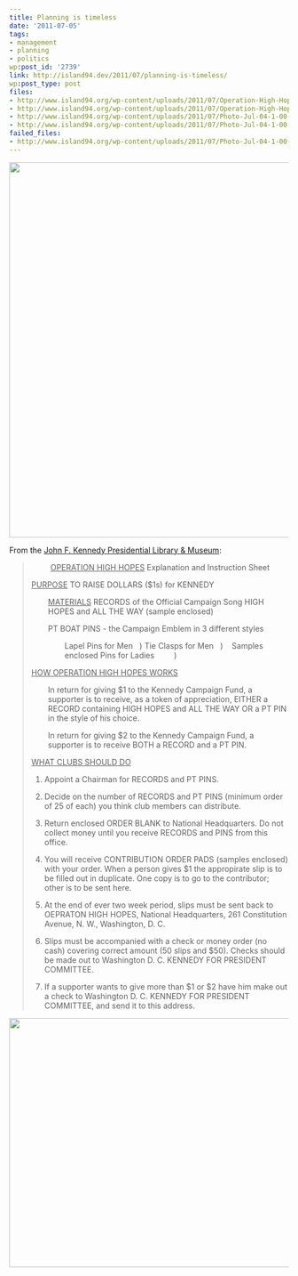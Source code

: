 ```yaml
---
title: Planning is timeless
date: '2011-07-05'
tags:
- management
- planning
- politics
wp:post_id: '2739'
link: http://island94.dev/2011/07/planning-is-timeless/
wp:post_type: post
files:
- http://www.island94.org/wp-content/uploads/2011/07/Operation-High-Hopes.png
- http://www.island94.org/wp-content/uploads/2011/07/Operation-High-Hopes-600x675.png
- http://www.island94.org/wp-content/uploads/2011/07/Photo-Jul-04-1-00-42-PM.jpeg
- http://www.island94.org/wp-content/uploads/2011/07/Photo-Jul-04-1-00-42-PM-600x448.jpg
failed_files:
- http://www.island94.org/wp-content/uploads/2011/07/Photo-Jul-04-1-00-42-PM-600x448.jpg
---
```


<a href="http://www.island94.org/wp-content/uploads/2011/07/Operation-High-Hopes.png"><img class="aligncenter size-medium wp-image-2743" title="Operation High Hopes" src="http://www.island94.org/wp-content/uploads/2011/07/Operation-High-Hopes-600x675.png" alt="" width="600" height="675" /></a>

From the <a href="http://www.jfklibrary.org/">John F. Kennedy Presidential Library &amp; Museum</a>:
<blockquote>
<p style="text-align: center;"><span style="text-decoration: underline;">OPERATION HIGH HOPES</span>
Explanation and Instruction Sheet</p>
<span style="text-decoration: underline;">PURPOSE</span>
TO RAISE DOLLARS ($1s) for KENNEDY
<p style="padding-left: 30px;"><span style="text-decoration: underline;">MATERIALS</span>
RECORDS of the Official Campaign Song HIGH HOPES and ALL THE WAY (sample enclosed)</p>
<p style="padding-left: 30px;">PT BOAT PINS - the Campaign Emblem in 3 different styles</p>
<p style="padding-left: 60px;">Lapel Pins for Men   )
Tie Clasps for Men   )    Samples enclosed
Pins for Ladies         )</p>
<span style="text-decoration: underline;">HOW OPERATION HIGH HOPES WORKS</span>
<p style="padding-left: 30px;">In return for giving $1 to the Kennedy Campaign Fund, a supporter is to receive, as a token of appreciation, EITHER a RECORD containing HIGH HOPES and ALL THE WAY OR a PT PIN in the style of his choice.</p>
<p style="padding-left: 30px;">In return for giving $2 to the Kennedy Campaign Fund, a supporter is to receive BOTH a RECORD and a PT PIN.</p>
<span style="text-decoration: underline;">WHAT CLUBS SHOULD DO</span>

1. Appoint a Chairman for RECORDS and PT PINS.

2. Decide on the number of RECORDS and PT PINS (minimum order of 25 of each) you think club members can distribute.

3. Return enclosed ORDER BLANK to National Headquarters. Do not collect money until you receive RECORDS and PINS from this office.

4. You will receive CONTRIBUTION ORDER PADS (samples enclosed) with your order. When a person gives $1 the appropirate slip is to be filled out in duplicate. One copy is to go to the contributor; other is to be sent here.

5. At the end of ever two week period, slips must be sent back to OEPRATON HIGH HOPES, National Headquarters, 261 Constitution Avenue, N. W., Washington, D. C.

6. Slips must be accompanied with a check or money order (no cash) covering correct amount (50 slips and $50). Checks should be made out to Washington D. C. KENNEDY FOR PRESIDENT COMMITTEE.

7. If a supporter wants to give more than $1 or $2 have him make out a check to Washington D. C. KENNEDY FOR PRESIDENT COMMITTEE, and send it to this address.</blockquote>
<a href="http://www.island94.org/wp-content/uploads/2011/07/Photo-Jul-04-1-00-42-PM.jpeg"><img class="aligncenter size-medium wp-image-2744" title="Photo Jul 04, 1 00 42 PM" src="http://www.island94.org/wp-content/uploads/2011/07/Photo-Jul-04-1-00-42-PM-600x448.jpg" alt="" width="600" height="448" /></a>
